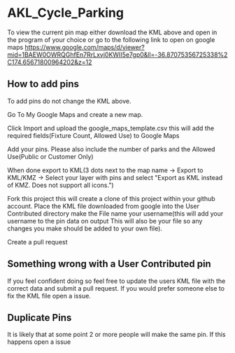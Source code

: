 # AKL_Cycle_Parking

To view the current pin map either download the KML above and open in the program of your choice or go to the following link to open on google maps https://www.google.com/maps/d/viewer?mid=1BAEW0OWRQGhfEn7RrLxvj0KWII5e7gp0&ll=-36.87075356725338%2C174.65671800964202&z=12

## How to add pins
To add pins do not change the KML above.

Go To My Google Maps and create a new map.

Click Import and upload the google_maps_template.csv this will add the required fields(Fixture Count, Allowed Use) to Google Maps

Add your pins. Please also include the number of parks and the Allowed Use(Public or Customer Only)

When done export to KML(3 dots next to the map name -> Export to KML/KMZ -> Select your layer with pins and select "Export as KML instead of KMZ. Does not support all icons.")

Fork this project this will create a clone of this project within your github account. Place the KML file downloaded from google into the User Contributed directory make the File name your username(this will add your username to the pin data on output This will also be your file so any changes you make should be added to your own file).

Create a pull request

## Something wrong with a User Contributed pin
If you feel confident doing so feel free to update the users KML file with the correct data and submit a pull request.
If you would prefer someone else to fix the KML file open a issue.

## Duplicate Pins
It is likely that at some point 2 or more people will make the same pin. If this happens open a issue

